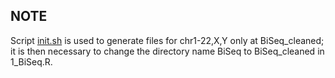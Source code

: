 ## NOTE

Script [init.sh](init.sh) is used to generate files for chr1-22,X,Y only at BiSeq_cleaned; it is then necessary to change the directory name BiSeq to BiSeq_cleaned in 1_BiSeq.R.
